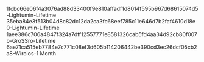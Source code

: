 1fcbc66e06f4a3076ad88d33400f9e810affadf1d8014f595b967d68615074d5-Lightumin-Lifetime
35eba84e3f513b04d8c82dc12da2ca3fc68eef785c11e646d7b2faf4610d18e0-Lightumin-Lifetime
1aee386c706a4847f324a7dff12557771e8581326cab5fd4aa34d92cb80f007b-GroSSro-Lifetime
6ae71ca515eb7784e7c771c08ef3d605b114206442be390cd3ec26dcf05cb2a8-Wirolos-1 Month
